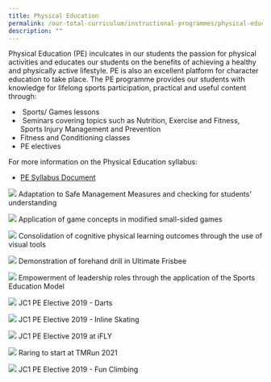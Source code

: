 ```yaml
---
title: Physical Education
permalink: /our-total-curriculum/instructional-programmes/physical-education/
description: ""
---
```

Physical Education (PE) inculcates in our students the passion for physical activities and educates our students on the benefits of achieving a healthy and physically active lifestyle. PE is also an excellent platform for character education to take place. The PE programme provides our students with knowledge for lifelong sports participation, practical and useful content through:  
*  Sports/ Games lessons  
*  Seminars covering topics such as Nutrition, Exercise and Fitness, Sports Injury Management and Prevention  
* Fitness and Conditioning classes  
* PE electives  
  
For more information on the Physical Education syllabus:  

* [PE Syllabus Document](https://www.moe.gov.sg/-/media/files/post-secondary/syllabuses/pe/physical_education_syllabus_2014.pdf?la=en&hash=5868EFC5BB8852D81F67363445865F7FD3F33788)

![](/images/TMJC-OurCurriculum_IP_PE_01.jpeg)
Adaptation to Safe Management Measures and checking for students' understanding

![](/images/TMJC-OurCurriculum_IP_PE_02.jpeg)
Application of game concepts in modified small-sided games

![](/images/TMJC-OurCurriculum_IP_PE_03.jpeg)
Consolidation of cognitive physical learning outcomes through the use of visual tools

![](/images/TMJC-OurCurriculum_IP_PE_04.jpeg)
Demonstration of forehand drill in Ultimate Frisbee

![](/images/TMJC-OurCurriculum_IP_PE_05.jpeg)
Empowerment of leadership roles through the application of the Sports Education Model

![](/images/TMJC-OurCurriculum_IP_PE_06.jpeg)
JC1 PE Elective 2019 - Darts

![](/images/TMJC-OurCurriculum_IP_PE_07.jpeg)
JC1 PE Elective 2019 - Inline Skating

![](/images/TMJC-OurCurriculum_IP_PE_08.jpeg)
JC1 PE Elective 2019 at iFLY

![](/images/TMJC-OurCurriculum_IP_PE_09.jpeg)
Raring to start at TMRun 2021

![](/images/TMJC-OurCurriculum_IP_PE_10.jpeg)
JC1 PE Elective 2019 - Fun Climbing
